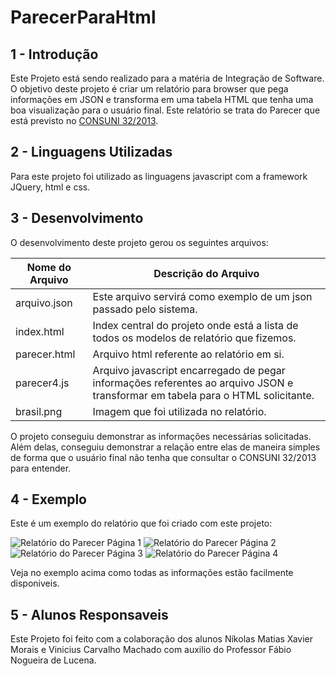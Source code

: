 # ParecerParaHtml

## 1 - Introdução
  Este Projeto está sendo realizado para a matéria de Integração de Software. O objetivo deste projeto é criar um relatório para browser que pega informações em JSON e transforma em uma tabela HTML que tenha uma boa visualização para o usuário final. Este relatório se trata do Parecer que está previsto no [CONSUNI 32/2013](https://sistemas.ufg.br/consultas_publicas/resolucoes/arquivos/Resolucao_CONSUNI_2013_0032R.pdf).
  
## 2 - Linguagens Utilizadas
  Para este projeto foi utilizado as linguagens javascript com a framework JQuery, html e css.
## 3 - Desenvolvimento
  O desenvolvimento deste projeto gerou os seguintes arquivos:
  
  Nome do Arquivo | Descrição do Arquivo
  ----------------- | ---------------------
  arquivo.json | Este arquivo servirá como exemplo de um json passado pelo sistema.
  index.html | Index central do projeto onde está a lista de todos os modelos de relatório que fizemos.
  parecer.html | Arquivo html referente ao relatório em si.
  parecer4.js | Arquivo javascript encarregado de pegar informações referentes ao arquivo JSON e transformar em tabela para o HTML solicitante.
  brasil.png | Imagem que foi utilizada no relatório.
  
  O projeto conseguiu demonstrar as informações necessárias solicitadas. Além delas, conseguiu demonstrar a relação entre elas de maneira simples de forma que o usuário final não tenha que consultar o CONSUNI 32/2013 para entender.
## 4 - Exemplo
  Este é um exemplo do relatório que foi criado com este projeto:
  
  ![Relatório do Parecer Página 1](http://i64.tinypic.com/2v2e6v5.jpg)
  ![Relatório do Parecer Página 2](http://i65.tinypic.com/140ygjk.jpg)
  ![Relatório do Parecer Página 3](http://i65.tinypic.com/1679j07.jpg)
  ![Relatório do Parecer Página 4](http://i63.tinypic.com/14kjrj5.jpg)

Veja no exemplo acima como todas as informações estão facilmente disponiveis.

## 5 - Alunos Responsaveis

Este Projeto foi feito com a colaboração dos alunos Níkolas Matias Xavier Morais e Vinicius Carvalho Machado com auxilio do Professor Fábio Nogueira de Lucena.
